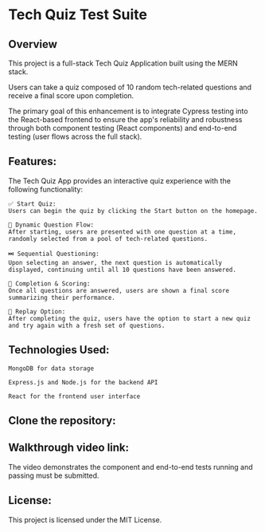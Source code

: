 # Tech Quiz Test Suite

## Overview
This project is a full-stack Tech Quiz Application built using the MERN stack.

Users can take a quiz composed of 10 random tech-related questions and receive a final score upon completion.

The primary goal of this enhancement is to integrate Cypress testing into the React-based frontend to ensure the app's reliability and robustness through both component testing (React components) and end-to-end testing (user flows across the full stack).

## Features:

The Tech Quiz App provides an interactive quiz experience with the following functionality:

    ✅ Start Quiz:
    Users can begin the quiz by clicking the Start button on the homepage.

    🧠 Dynamic Question Flow:
    After starting, users are presented with one question at a time, randomly selected from a pool of tech-related questions.

    ⏭️ Sequential Questioning:
    Upon selecting an answer, the next question is automatically displayed, continuing until all 10 questions have been answered.

    🏁 Completion & Scoring:
    Once all questions are answered, users are shown a final score summarizing their performance.

    🔁 Replay Option:
    After completing the quiz, users have the option to start a new quiz and try again with a fresh set of questions.

## Technologies Used:

    MongoDB for data storage

    Express.js and Node.js for the backend API

    React for the frontend user interface


## Clone the repository:

## Walkthrough video link: 

The video demonstrates the component and end-to-end tests running and passing must be submitted.

## License:

This project is licensed under the MIT License.
